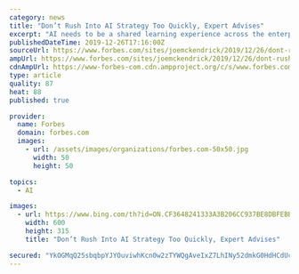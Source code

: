 ```yaml
---
category: news
title: "Don’t Rush Into AI Strategy Too Quickly, Expert Advises"
excerpt: "AI needs to be a shared learning experience across the enterprise to succeed. One of the lessons driven home for technology initiatives — particularly artificial intelligence — is to formulate a strategy that guides your technology vision and investments forward. However, to paraphrase management guru Peter Drucker’s famous phrase ..."
publishedDateTime: 2019-12-26T17:16:00Z
sourceUrl: https://www.forbes.com/sites/joemckendrick/2019/12/26/dont-rush-into-ai-strategy-too-quickly-expert-advises/
ampUrl: https://www.forbes.com/sites/joemckendrick/2019/12/26/dont-rush-into-ai-strategy-too-quickly-expert-advises/amp/
cdnAmpUrl: https://www-forbes-com.cdn.ampproject.org/c/s/www.forbes.com/sites/joemckendrick/2019/12/26/dont-rush-into-ai-strategy-too-quickly-expert-advises/amp/
type: article
quality: 87
heat: 88
published: true

provider:
  name: Forbes
  domain: forbes.com
  images:
    - url: /assets/images/organizations/forbes.com-50x50.jpg
      width: 50
      height: 50

topics:
  - AI

images:
  - url: https://www.bing.com/th?id=ON.CF3648241333A3B206CC937BE8DBFEBB
    width: 600
    height: 315
    title: "Don’t Rush Into AI Strategy Too Quickly, Expert Advises"

secured: "YkOGMqQ25sbqbpYJYOuviwhKcn0w2zTYWQgAveIxZ7LhINy52dmkG0HdHCdUcb6IR+e3SLsBOFWcwN1QVViRqzrakQls8EzZQvkVuddUdZidb6v4BQWFtHWKRenijMG9QSsAIpdgpC92zP1bpcHhK2aZyWzSiJdQThliPRa/3Xwjp8yeuoIVWFwa7ioVJ+ctfqDB+ud5uohVIlX1u+eWNglYFs0RdQ7UYQHr+kuTuiEIYEcHjXpPGfU3RvWQNN9W67V4cykgBbdd5GW/hd0GOQ==;nBAmzbzH68M6bdMYkgo+ew=="
---
```


